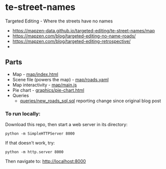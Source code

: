# te-street-names
Targeted Editing - Where the streets have no names 

* https://mapzen-data.github.io/targeted-editing/te-street-names/map
* https://mapzen.com/blog/targeted-editing-no-name-roads/
* https://mapzen.com/blog/targeted-editing-retrospective/
* 
## Parts

* Map - [map/index.html](map/index.html)
* Scene file (powers the map) - [map/roads.yaml](map/roads.yaml)
* Map interactivity - [map/main.js](map/main.js)
* Pie chart - [graphics/pie-chart.html](graphics/pie-chart.html)
* Queries
	* [queries/new_roads_sql.sql](https://github.com/mapzen-data/targeted-editing/blob/gh-pages/queries/new_roads_sql.sql)  reporting change since original blog post

### To run locally:

Download this repo, then start a web server in its directory:

    python -m SimpleHTTPServer 8000
    
If that doesn't work, try:

    python -m http.server 8000
    
Then navigate to: [http://localhost:8000](http://localhost:8000)


